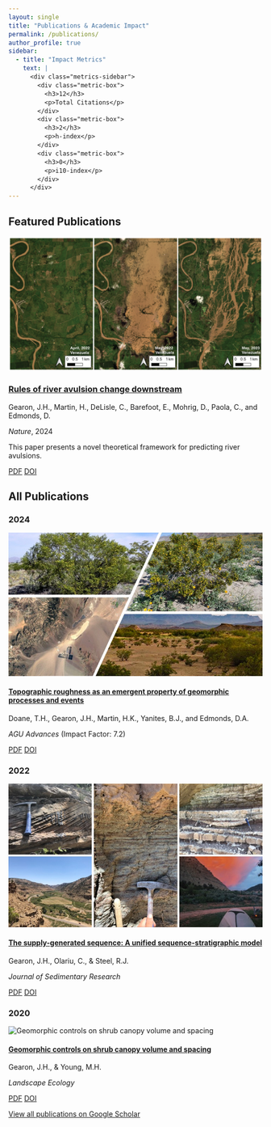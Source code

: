 ```yaml
---
layout: single
title: "Publications & Academic Impact"
permalink: /publications/
author_profile: true
sidebar:
  - title: "Impact Metrics"
    text: |
      <div class="metrics-sidebar">
        <div class="metric-box">
          <h3>12</h3>
          <p>Total Citations</p>
        </div>
        <div class="metric-box">
          <h3>2</h3>
          <p>h-index</p>
        </div>
        <div class="metric-box">
          <h3>0</h3>
          <p>i10-index</p>
        </div>
      </div>
---
```


## Featured Publications

<div class="publication-item featured">
  <div class="pub-image">
    <img src="/images/avulsion.png" alt="River avulsion patterns">
  </div>
  <div class="pub-content">
    <h3><a href="/files/publications/2024_Nature_Gearon_avulsions.pdf">Rules of river avulsion change downstream</a></h3>
    <p class="pub-authors">Gearon, J.H., Martin, H., DeLisle, C., Barefoot, E., Mohrig, D., Paola, C., and Edmonds, D.</p>
    <p class="pub-venue"><i>Nature</i>, 2024</p>
    <p class="pub-excerpt">This paper presents a novel theoretical framework for predicting river avulsions.</p>
    <div class="pub-links">
      <a href="/files/publications/2024_Nature_Gearon_avulsions.pdf" class="btn btn--primary">PDF</a>
      <a href="https://doi.org/..." class="btn btn--info">DOI</a>
    </div>
  </div>
</div>

## All Publications

### 2024

<div class="publication-item">
  <div class="pub-image">
    <img src="/images/BoulderCity.jpg" alt="Boulder City landscape">
  </div>
  <div class="pub-content">
    <h4><a href="/files/publications/2024_AGUAdv_Doane_roughness.pdf">Topographic roughness as an emergent property of geomorphic processes and events</a></h4>
    <p class="pub-authors">Doane, T.H., Gearon, J.H., Martin, H.K., Yanites, B.J., and Edmonds, D.A.</p>
    <p class="pub-venue"><i>AGU Advances</i> (Impact Factor: 7.2)</p>
    <div class="pub-links">
      <a href="/files/publications/2024_AGUAdv_Doane_roughness.pdf" class="btn btn--primary">PDF</a>
      <a href="https://doi.org/10.1029/2023AV000921" class="btn btn--info">DOI</a>
    </div>
  </div>
</div>

### 2022

<div class="publication-item">
  <div class="pub-image">
    <img src="/images/uintachannel.jpg" alt="Uinta Basin channel deposits">
  </div>
  <div class="pub-content">
    <h4><a href="/files/publications/2022_JSR_Gearon_sequence.pdf">The supply-generated sequence: A unified sequence-stratigraphic model</a></h4>
    <p class="pub-authors">Gearon, J.H., Olariu, C., & Steel, R.J.</p>
    <p class="pub-venue"><i>Journal of Sedimentary Research</i></p>
    <div class="pub-links">
      <a href="/files/publications/2022_JSR_Gearon_sequence.pdf" class="btn btn--primary">PDF</a>
      <a href="https://doi.org/10.2110/jsr.2022.043" class="btn btn--info">DOI</a>
    </div>
  </div>
</div>

### 2020

<div class="publication-item">
  <div class="pub-image">
    <img src="/images/creosote_fig1.png" alt="Geomorphic controls on shrub canopy volume and spacing">
  </div>
  <div class="pub-content">
    <h4><a href="/files/publications/2020_LandEcol_Gearon_creosote.pdf">Geomorphic controls on shrub canopy volume and spacing</a></h4>
    <p class="pub-authors">Gearon, J.H., & Young, M.H.</p>
    <p class="pub-venue"><i>Landscape Ecology</i></p>
    <div class="pub-links">
      <a href="/files/publications/2020_LandEcol_Gearon_creosote.pdf" class="btn btn--primary">PDF</a>
      <a href="https://doi.org/..." class="btn btn--info">DOI</a>
    </div>
  </div>
</div>

<div class="page__footer">
  <p><a href="{{ site.author.googlescholar }}">View all publications on Google Scholar</a></p>
</div>